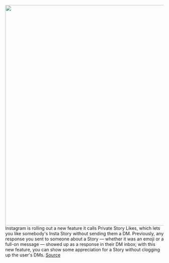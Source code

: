 <img src='https://cdn.vox-cdn.com/thumbor/X5OQ0BiQPunWYlwv6GSOfMvU2Us=/0x0:2040x1360/1200x800/filters:focal(857x517:1183x843)/cdn.vox-cdn.com/uploads/chorus_image/image/70509259/acastro_190919_1777_instagram_0002.0.0.png' width='700px' /><br/>
Instagram is rolling out a new feature it calls Private Story Likes, which lets you like somebody's Insta Story without sending them a DM. Previously, any response you sent to someone about a Story — whether it was an emoji or a full-on message — showed up as a response in their DM inbox; with this new feature, you can show some appreciation for a Story without clogging up the user's DMs.
<a href='https://www.theverge.com/2022/2/14/22933888/instagram-stories-story-likes-respond-without-sending-dm'> Source <a/>